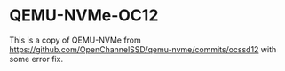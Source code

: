 # QEMU-NVMe-OC12

This is a copy of QEMU-NVMe from https://github.com/OpenChannelSSD/qemu-nvme/commits/ocssd12 with some error fix.



